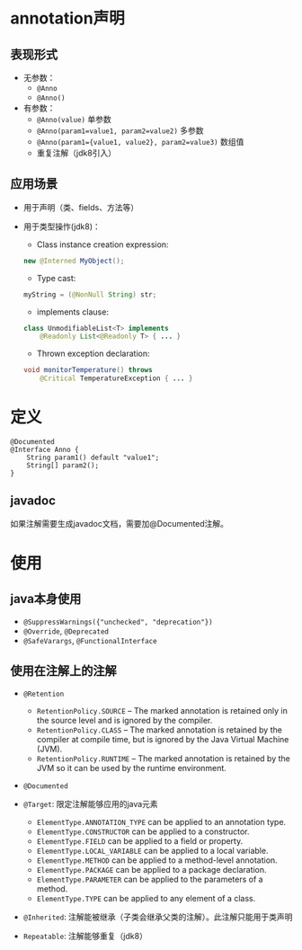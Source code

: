 # annotation声明 #

## 表现形式 ##

- 无参数：
    - `@Anno`
    - `@Anno()`
- 有参数：
    - `@Anno(value)` 单参数
    - `@Anno(param1=value1, param2=value2)` 多参数
    - `@Anno(param1={value1, value2}, param2=value3)` 数组值
    - 重复注解（jdk8引入）

## 应用场景 ##

- 用于声明（类、fields、方法等）
- 用于类型操怍(jdk8)：
    - Class instance creation expression:
    ```java
    new @Interned MyObject();
    ```

    - Type cast:
    ```java
    myString = (@NonNull String) str;
    ```

    - implements clause:
    ```java
    class UnmodifiableList<T> implements  
        @Readonly List<@Readonly T> { ... }
    ```

    - Thrown exception declaration:
    ```java
    void monitorTemperature() throws  
        @Critical TemperatureException { ... }
    ```

# 定义 #

```
@Documented  
@Interface Anno {  
    String param1() default "value1";  
    String[] param2();  
}  
```

## javadoc ##

如果注解需要生成javadoc文档，需要加@Documented注解。

# 使用 #

## java本身使用 ##

- `@SuppressWarnings({"unchecked", "deprecation"})`
- `@Override`, `@Deprecated`
- `@SafeVarargs`, `@FunctionalInterface`

## 使用在注解上的注解 ##

- `@Retention`
    - `RetentionPolicy.SOURCE` – The marked annotation is retained only in the source level and is ignored by the compiler.
    - `RetentionPolicy.CLASS` – The marked annotation is retained by the compiler at compile time, but is ignored by the Java Virtual Machine (JVM).
    - `RetentionPolicy.RUNTIME` – The marked annotation is retained by the JVM so it can be used by the runtime environment.

- `@Documented`

- `@Target`: 限定注解能够应用的java元素
    - `ElementType.ANNOTATION_TYPE` can be applied to an annotation type.
    - `ElementType.CONSTRUCTOR` can be applied to a constructor.
    - `ElementType.FIELD` can be applied to a field or property.
    - `ElementType.LOCAL_VARIABLE` can be applied to a local variable.
    - `ElementType.METHOD` can be applied to a method-level annotation.
    - `ElementType.PACKAGE` can be applied to a package declaration.
    - `ElementType.PARAMETER` can be applied to the parameters of a method.
    - `ElementType.TYPE` can be applied to any element of a class.

- `@Inherited`: 注解能被继承（子类会继承父类的注解）。此注解只能用于类声明

- `Repeatable`: 注解能够重复（jdk8）


